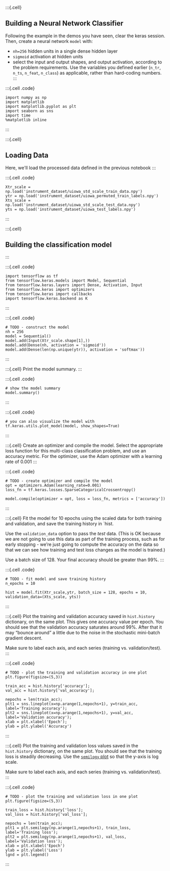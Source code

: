 :::{.cell}
## Building a Neural Network Classifier

Following the example in the demos you have seen, clear the keras session. Then, create a neural network `model` with:

-   `nh=256` hidden units in a single dense hidden layer
-   `sigmoid` activation at hidden units
-   select the input and output shapes, and output activation, according to the problem requirements. Use the variables you defined earlier (`n_tr`, `n_ts`, `n_feat`, `n_class`) as applicable, rather than hard-coding numbers.
:::

:::{.cell .code}
```
import numpy as np
import matplotlib
import matplotlib.pyplot as plt
import seaborn as sns
import time
%matplotlib inline
```
:::

:::{.cell}
## Loading Data

Here, we'll load the processed data defined in the previous notebook
:::

:::{.cell .code}
```
Xtr_scale = np.load('instrument_dataset/uiowa_std_scale_train_data.npy')
ytr = np.load('instrument_dataset/uiowa_permuted_train_labels.npy')
Xts_scale = np.load('instrument_dataset/uiowa_std_scale_test_data.npy')
yts = np.load('instrument_dataset/uiowa_test_labels.npy')
```
:::

:::{.cell}
## Building the classification model
:::

:::{.cell .code}
```
import tensorflow as tf
from tensorflow.keras.models import Model, Sequential
from tensorflow.keras.layers import Dense, Activation, Input
from tensorflow.keras import optimizers
from tensorflow.keras import callbacks
import tensorflow.keras.backend as K
```
:::

:::{.cell .code}
```
# TODO - construct the model
nh = 256
model = Sequential()
model.add(Input(Xtr_scale.shape[1],))
model.add(Dense(nh, activation = 'sigmoid'))
model.add(Dense(len(np.unique(ytr)), activation = 'softmax'))
```
:::

:::{.cell}
Print the model summary.
:::

:::{.cell .code}
```
# show the model summary
model.summary()
```
:::

:::{.cell .code}
```
# you can also visualize the model with
tf.keras.utils.plot_model(model, show_shapes=True)
```
:::

:::{.cell}
Create an optimizer and compile the model. Select the appropriate loss function for this multi-class classification problem, and use an accuracy metric. For the optimizer, use the Adam optimizer with a learning rate of 0.001
:::

:::{.cell .code}
```
# TODO - create optimizer and compile the model
opt = optimizers.Adam(learning_rate=0.001)
loss_fn = tf.keras.losses.SparseCategoricalCrossentropy()

model.compile(optimizer = opt, loss = loss_fn, metrics = ['accuracy'])
```
:::

:::{.cell}
Fit the model for 10 epochs using the scaled data for both training and validation, and save the training history in \`hist.

Use the `validation_data` option to pass the *test* data. (This is OK because we are not going to use this data as part of the training process, such as for early stopping - we’re just going to compute the accuracy on the data so that we can see how training and test loss changes as the model is trained.)

Use a batch size of 128. Your final accuracy should be greater than 99%.
:::

:::{.cell .code}
```
# TODO - fit model and save training history
n_epochs = 10

hist = model.fit(Xtr_scale,ytr, batch_size = 128, epochs = 10, validation_data=(Xts_scale, yts))
```
:::

:::{.cell}
Plot the training and validation accuracy saved in `hist.history` dictionary, on the same plot. This gives one accuracy value per epoch. You should see that the validation accuracy saturates around 99%. After that it may “bounce around” a little due to the noise in the stochastic mini-batch gradient descent.

Make sure to label each axis, and each series (training vs. validation/test).
:::

:::{.cell .code}
```
# TODO - plot the training and validation accuracy in one plot
plt.figure(figsize=(5,3))

train_acc = hist.history['accuracy'];
val_acc = hist.history['val_accuracy'];

nepochs = len(train_acc);
plt1 = sns.lineplot(x=np.arange(1,nepochs+1), y=train_acc, label='Training accuracy');
plt2 = sns.lineplot(x=np.arange(1,nepochs+1), y=val_acc, label='Validation accuracy');
xlab = plt.xlabel('Epoch');
ylab = plt.ylabel('Accuracy')
```
:::

:::{.cell}
Plot the training and validation loss values saved in the `hist.history` dictionary, on the same plot. You should see that the training loss is steadily decreasing. Use the [`semilogy` plot](https://matplotlib.org/stable/api/_as_gen/matplotlib.pyplot.semilogy.html) so that the y-axis is log scale.

Make sure to label each axis, and each series (training vs. validation/test).
:::

:::{.cell .code}
```
# TODO - plot the training and validation loss in one plot
plt.figure(figsize=(5,3))

train_loss = hist.history['loss'];
val_loss = hist.history['val_loss'];

nepochs = len(train_acc);
plt1 = plt.semilogy(np.arange(1,nepochs+1), train_loss, label='Training loss');
plt2 = plt.semilogy(np.arange(1,nepochs+1), val_loss, label='Validation loss');
xlab = plt.xlabel('Epoch')
ylab = plt.ylabel('Loss')
lgnd = plt.legend()
```
:::
